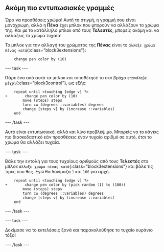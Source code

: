 ## Ακόμη πιο εντυπωσιακές γραμμές

Ώρα να προσθέσεις χρώμα! Αυτή τη στιγμή, η γραμμή σου είναι μονόχρωμη, αλλά η **Πένα** έχει μπλοκ που μπορούν να αλλάζουν το χρώμα της. Και με το κατάλληλο μπλοκ από τους **Τελεστές**, μπορείς ακόμη και να αλλάζεις το χρώμα τυχαία!

Το μπλοκ για την αλλαγή του χρώματος της **Πένας** είναι το `άλλαξε χρώμα πένας κατά`{:class="block3extensions"}:

```blocks3
    change pen color by (10)
```

\--- task \---

Πάρε ένα από αυτά τα μπλοκ και τοποθέτησέ το στο βρόχο `επανάλαβε μέχρι`{:class="block3control"}, ως εξής:

```blocks3
    repeat until <touching [edge v] ?> 
+        change pen color by (10)
        move (steps) steps
        turn cw (degrees ::variables) degrees
        change [steps v] by (increase ::variables)
    end
```

\--- /task \---

Αυτό είναι εντυπωσιακό, αλλά και λίγο προβλέψιμο. Μπορείς να το κάνεις πιο διασκεδαστικό εάν προσθέσεις έναν τυχαίο αριθμό σε αυτό, έτσι το χρώμα θα αλλάζει τυχαία.

\--- task \---

Βάλε την εντολή για τους τυχαίους αριθμούς από τους **Τελεστές** στο μπλοκ `άλλαξε χρώμα πένας κατά`{:class="block3extensions"} και βάλε τις τιμές που θες. Εγώ θα δοκίμαζα `1` και `100` για αρχή.

```blocks3
    repeat until <touching [edge v] ?> 
+        change pen color by (pick random (1) to (100))
        move (steps) steps
        turn cw (degrees ::variables) degrees
        change [steps v] by (increase ::variables)
    end
```

\--- /task \---

\--- task \---

Δοκίμασε να το εκτελέσεις ξανά και παρακολούθησε το τυχαίο ουράνιο τόξο!

\--- /task \---
